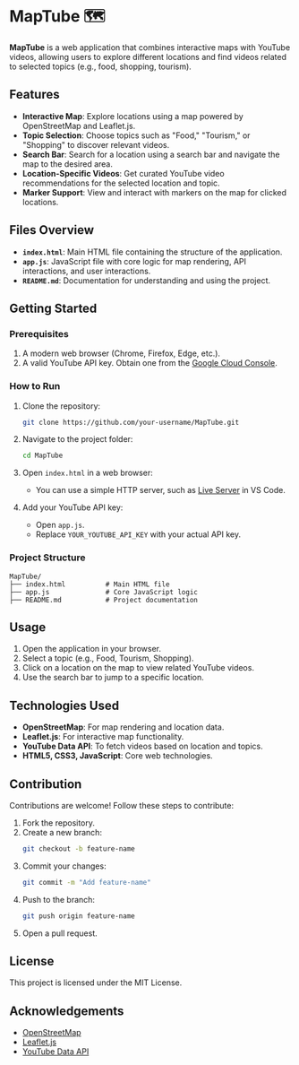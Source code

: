 # MapTube 🗺️

**MapTube** is a web application that combines interactive maps with YouTube videos, allowing users to explore different locations and find videos related to selected topics (e.g., food, shopping, tourism).

## Features

- **Interactive Map**: Explore locations using a map powered by OpenStreetMap and Leaflet.js.
- **Topic Selection**: Choose topics such as "Food," "Tourism," or "Shopping" to discover relevant videos.
- **Search Bar**: Search for a location using a search bar and navigate the map to the desired area.
- **Location-Specific Videos**: Get curated YouTube video recommendations for the selected location and topic.
- **Marker Support**: View and interact with markers on the map for clicked locations.

## Files Overview

- **`index.html`**: Main HTML file containing the structure of the application.
- **`app.js`**: JavaScript file with core logic for map rendering, API interactions, and user interactions.
- **`README.md`**: Documentation for understanding and using the project.

## Getting Started

### Prerequisites

1. A modern web browser (Chrome, Firefox, Edge, etc.).
2. A valid YouTube API key. Obtain one from the [Google Cloud Console](https://console.cloud.google.com/).

### How to Run

1. Clone the repository:
   ```bash
   git clone https://github.com/your-username/MapTube.git
   ```

2. Navigate to the project folder:
   ```bash
   cd MapTube
   ```

3. Open `index.html` in a web browser:
   - You can use a simple HTTP server, such as [Live Server](https://marketplace.visualstudio.com/items?itemName=ritwickdey.LiveServer) in VS Code.

4. Add your YouTube API key:
   - Open `app.js`.
   - Replace `YOUR_YOUTUBE_API_KEY` with your actual API key.

### Project Structure

```
MapTube/
├── index.html          # Main HTML file
├── app.js              # Core JavaScript logic
├── README.md           # Project documentation
```

## Usage

1. Open the application in your browser.
2. Select a topic (e.g., Food, Tourism, Shopping).
3. Click on a location on the map to view related YouTube videos.
4. Use the search bar to jump to a specific location.

## Technologies Used

- **OpenStreetMap**: For map rendering and location data.
- **Leaflet.js**: For interactive map functionality.
- **YouTube Data API**: To fetch videos based on location and topics.
- **HTML5, CSS3, JavaScript**: Core web technologies.

## Contribution

Contributions are welcome! Follow these steps to contribute:

1. Fork the repository.
2. Create a new branch:
   ```bash
   git checkout -b feature-name
   ```
3. Commit your changes:
   ```bash
   git commit -m "Add feature-name"
   ```
4. Push to the branch:
   ```bash
   git push origin feature-name
   ```
5. Open a pull request.

## License

This project is licensed under the MIT License.

## Acknowledgements

- [OpenStreetMap](https://www.openstreetmap.org/)
- [Leaflet.js](https://leafletjs.com/)
- [YouTube Data API](https://developers.google.com/youtube/v3)

